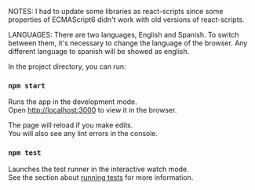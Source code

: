 NOTES:
I had to update some libraries as react-scripts since some properties of ECMAScript6 didn't work with old versions of react-scripts.

LANGUAGES:
There are two languages, English and Spanish. To switch between them, it's necessary to change the language of the browser.
Any different language to spanish will be showed as english.

In the project directory, you can run:

### `npm start`

Runs the app in the development mode.<br>
Open [http://localhost:3000](http://localhost:3000) to view it in the browser.

The page will reload if you make edits.<br>
You will also see any lint errors in the console.

### `npm test`

Launches the test runner in the interactive watch mode.<br>
See the section about [running tests](https://facebook.github.io/create-react-app/docs/running-tests) for more information.

